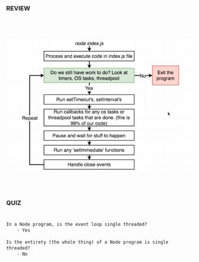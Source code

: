 ### REVIEW
#

<br />

![Section Review](./images/image-review.png)

<br />
<br />



### QUIZ
#

```plaintext
In a Node program, is the event loop single threaded?
    - Yes

Is the entirety (the whole thing) of a Node program is single threaded?
    - No
```
